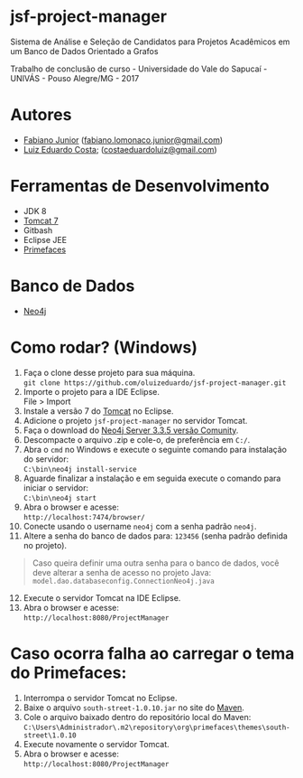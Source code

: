 # jsf-project-manager
Sistema de Análise e Seleção de Candidatos para Projetos Acadêmicos em um Banco de Dados Orientado a Grafos

Trabalho de conclusão de curso - Universidade do Vale do Sapucaí - UNIVÁS - Pouso Alegre/MG - 2017

# Autores
* [Fabiano Junior](https://github.com/lomonaco91)
  (fabiano.lomonaco.junior@gmail.com)
* [Luiz Eduardo Costa](https://github.com/oluizeduardo);
  (costaeduardoluiz@gmail.com)
  

# Ferramentas de Desenvolvimento
* JDK 8
* [Tomcat 7 ](https://tomcat.apache.org/)
* Gitbash
* Eclipse JEE
* [Primefaces](https://github.com/primefaces/primefaces)

# Banco de Dados
* [Neo4j](https://neo4j.com/)

# Como rodar? (Windows)
1. Faça o clone desse projeto para sua máquina. <br>
  `git clone https://github.com/oluizeduardo/jsf-project-manager.git`
2. Importe o projeto para a IDE Eclipse. <br>
  File > Import
3. Instale a versão 7 do [Tomcat](https://tomcat.apache.org/) no Eclipse.
4. Adicione o projeto `jsf-project-manager` no servidor Tomcat.
5. Faça o download do [Neo4j Server 3.3.5 versão Comunity](https://neo4j.com/download/other-releases/#releases). <br>
6. Descompacte o arquivo .zip e cole-o, de preferência em `C:/`.
7. Abra o `cmd` no Windows e execute o seguinte comando para instalação do servidor:<br> 
    `C:\bin\neo4j install-service`
8. Aguarde finalizar a instalação e em seguida execute o comando para iniciar o servidor:<br>
    `C:\bin\neo4j start`
9. Abra o browser e acesse:<br>
    `http://localhost:7474/browser/`
10. Conecte usando o username `neo4j` com a senha padrão `neo4j`.
11. Altere a senha do banco de dados para: `123456` (senha padrão definida no projeto).<br>
   > Caso queira definir uma outra senha para o banco de dados, você deve alterar a senha de acesso no projeto Java:
   `model.dao.databaseconfig.ConnectionNeo4j.java`
12. Execute o servidor Tomcat na IDE Eclipse.
13. Abra o browser e acesse:<br>
    `http://localhost:8080/ProjectManager`
    
# Caso ocorra falha ao carregar o tema do Primefaces:
  1. Interrompa o servidor Tomcat no Eclipse.
  2. Baixe o arquivo `south-street-1.0.10.jar` no site do [Maven](https://mvnrepository.com/artifact/org.primefaces.themes/south-street/1.0.10).
  3. Cole o arquivo baixado dentro do repositório local do Maven:<br>
  `C:\Users\Administrador\.m2\repository\org\primefaces\themes\south-street\1.0.10`
  4. Execute novamente o servidor Tomcat.
  5. Abra o browser e acesse:<br>
    `http://localhost:8080/ProjectManager`
